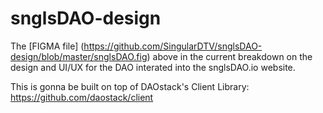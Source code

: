 # snglsDAO-design

The [FIGMA file] (https://github.com/SingularDTV/snglsDAO-design/blob/master/snglsDAO.fig) above in the current breakdown on the design and UI/UX for the DAO interated into the snglsDAO.io website.

This is gonna be built on top of DAOstack's Client Library: https://github.com/daostack/client

